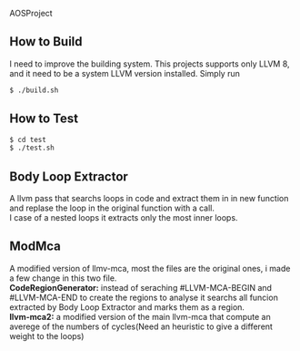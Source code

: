 AOSProject

## How to Build
I need to improve the building system.
This projects supports only LLVM 8, and it need to be a system LLVM version installed.
Simply run 
```sh
$ ./build.sh
```

## How to Test
```sh
$ cd test
$ ./test.sh
```

## Body Loop Extractor
A llvm pass that searchs loops in code and extract them in in new function and replase the loop in the original function with a call.<br/>
I case of a nested loops it extracts only the most inner loops.

## ModMca
A modified version of llmv-mca, most the files are the original ones, i made a few change in this two file.<br/>
**CodeRegionGenerator:** instead of seraching #LLVM-MCA-BEGIN and #LLVM-MCA-END to create the regions to analyse it searchs all funcion extracted by Body Loop Extractor and marks them as a region.<br/>
**llvm-mca2:** a modified version of the main llvm-mca that compute an averege of the numbers of cycles(Need an heuristic to give a different weight to the loops)
